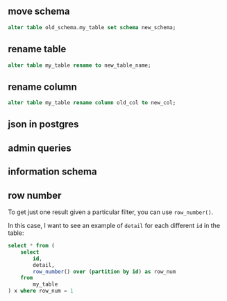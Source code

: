 ## move schema

```sql
alter table old_schema.my_table set schema new_schema;
```

## rename table

```sql
alter table my_table rename to new_table_name;
```

## rename column

```sql
alter table my_table rename column old_col to new_col;
```

## json in postgres

<script src="https://gist.github.com/ryantuck/de263704472b80d6ec801efef9a2880e.js"></script>

## admin queries

<script src="https://gist.github.com/ryantuck/46de1eec35708201d88e6beee008839a.js"></script>

## information schema

<script src="https://gist.github.com/ryantuck/bce48a40e663df83bfe832904db3ed91.js"></script>

## row number


To get just one result given a particular filter, you can use `row_number()`.

In this case, I want to see an example of `detail` for each different `id` in the table:

```sql
select * from (
    select
        id,
        detail,
        row_number() over (partition by id) as row_num
    from
        my_table
) x where row_num = 1
```

